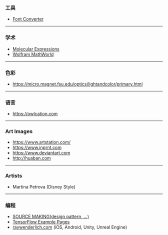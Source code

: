 ### 工具
- [Font Converter](https://font-converter.net/en)

---
### 学术

- [Molecular Expressions](https://micro.magnet.fsu.edu)
- [Wolfram MathWorld](http://mathworld.wolfram.com)

---

### 色彩

- https://micro.magnet.fsu.edu/optics/lightandcolor/primary.html


---

### 语言

- https://owlcation.com

---

### Art Images

- https://www.artstation.com/
- https://www.inprnt.com
- https://www.deviantart.com
- http://huaban.com

---

### Artists

- Martina Petrova (Disney Style)

---

### 编程

- [SOURCE MAKING(design pattern, ...)](https://sourcemaking.com)
- [TensorFlow Example Pages](https://www.dotnetperls.com/reduce-sum-tensorflow)
- [raywenderlich.com](https://www.raywenderlich.com) (iOS, Android, Unity, Unreal Engine)